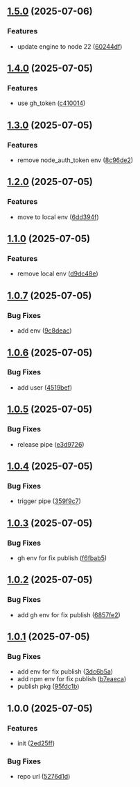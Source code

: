 ## [1.5.0](https://github.com/todayes/assets-hotel/compare/v1.4.0...v1.5.0) (2025-07-06)

### Features

* update engine to node 22 ([60244df](https://github.com/todayes/assets-hotel/commit/60244df6cb424541ecb3266f198a5da6117d08ff))

## [1.4.0](https://github.com/todayes/assets-hotel/compare/v1.3.0...v1.4.0) (2025-07-05)

### Features

* use gh_token ([c410014](https://github.com/todayes/assets-hotel/commit/c410014e65bef418e7c65f2bf158065e88b50bbd))

## [1.3.0](https://github.com/todayes/assets-hotel/compare/v1.2.0...v1.3.0) (2025-07-05)

### Features

* remove node_auth_token env ([8c96de2](https://github.com/todayes/assets-hotel/commit/8c96de2b1bb244e587e911bb6b62e08ee8e04949))

## [1.2.0](https://github.com/todayes/assets-hotel/compare/v1.1.0...v1.2.0) (2025-07-05)

### Features

* move to local env ([6dd394f](https://github.com/todayes/assets-hotel/commit/6dd394fe39cd2c1e00e3809f360de9a759acd166))

## [1.1.0](https://github.com/todayes/assets-hotel/compare/v1.0.7...v1.1.0) (2025-07-05)

### Features

* remove local env ([d9dc48e](https://github.com/todayes/assets-hotel/commit/d9dc48e506b2e6b13022e8222805ba802823855e))

## [1.0.7](https://github.com/todayes/assets-hotel/compare/v1.0.6...v1.0.7) (2025-07-05)

### Bug Fixes

* add env ([9c8deac](https://github.com/todayes/assets-hotel/commit/9c8deac1cd989886540bac74022212f477803a54))

## [1.0.6](https://github.com/todayes/assets-hotel/compare/v1.0.5...v1.0.6) (2025-07-05)

### Bug Fixes

* add user ([4519bef](https://github.com/todayes/assets-hotel/commit/4519befae3a716c2dffa129e42f40ebbc950efb2))

## [1.0.5](https://github.com/todayes/assets-hotel/compare/v1.0.4...v1.0.5) (2025-07-05)

### Bug Fixes

* release pipe ([e3d9726](https://github.com/todayes/assets-hotel/commit/e3d97263d48b6a8b1afaa294841a5636a901597a))

## [1.0.4](https://github.com/todayes/assets-hotel/compare/v1.0.3...v1.0.4) (2025-07-05)

### Bug Fixes

* trigger pipe ([359f9c7](https://github.com/todayes/assets-hotel/commit/359f9c78756cb6065d0d18912e83a4d2f520620d))

## [1.0.3](https://github.com/todayes/assets-hotel/compare/v1.0.2...v1.0.3) (2025-07-05)

### Bug Fixes

* gh env for fix publish ([f6fbab5](https://github.com/todayes/assets-hotel/commit/f6fbab5664c1e4cda8a1dba9852e985869282ac0))

## [1.0.2](https://github.com/todayes/assets-hotel/compare/v1.0.1...v1.0.2) (2025-07-05)

### Bug Fixes

* add gh env for fix publish ([6857fe2](https://github.com/todayes/assets-hotel/commit/6857fe206c3554ad9e09db4022e4f7d8b3460bf8))

## [1.0.1](https://github.com/todayes/assets-hotel/compare/v1.0.0...v1.0.1) (2025-07-05)

### Bug Fixes

* add env for fix publish ([3dc6b5a](https://github.com/todayes/assets-hotel/commit/3dc6b5a16720190c3ffb12cb34d4244cd20a16f5))
* add npm env for fix publish ([b7eaeca](https://github.com/todayes/assets-hotel/commit/b7eaeca4f9fe63093fe342be4c840f1bcef3144e))
* publish pkg ([95fdc1b](https://github.com/todayes/assets-hotel/commit/95fdc1b8f70e7fda084c21f64113f8eb1a7fcf33))

## 1.0.0 (2025-07-05)

### Features

* init ([2ed25ff](https://github.com/todayes/assets-hotel/commit/2ed25ff28f84610c02efbbd948766124a12c05a6))

### Bug Fixes

* repo url ([5276d1d](https://github.com/todayes/assets-hotel/commit/5276d1dbe50463ae1a68dda4470c52201d9a158b))
